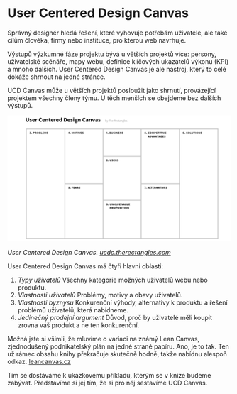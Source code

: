 # User Centered Design Canvas

Správný designér hledá řešení, které vyhovuje potřebám uživatele, ale také cílům člověka, firmy nebo instituce, pro kterou web navrhuje. 

Výstupů výzkumné fáze projektu bývá u větších projektů více: persony, uživatelské scénáře, mapy webu, definice klíčových ukazatelů výkonu (KPI) a mnoho dalších. User Centered Design Canvas je ale nástroj, který to celé dokáže shrnout na jedné stránce.

UCD Canvas může u větších projektů posloužit jako shrnutí, provázející projektem všechny členy týmu. U těch menších se obejdeme bez dalších výstupů.

![User Centered Design Canvas](dist/images/original/design-canvas.png)

*User Centered Design Canvas. [ucdc.therectangles.com](https://ucdc.therectangles.com/)*

User Centered Design Canvas má čtyři hlavní oblasti:

1. *Typy uživatelů*
Všechny kategorie možných uživatelů webu nebo produktu.
2. *Vlastnosti uživatelů*
Problémy, motivy a obavy uživatelů.
3. *Vlastnosti byznysu*
Konkurenční výhody, alternativy k produktu a řešení problémů uživatelů, která nabídneme.
4. *Jedinečný prodejní argument*
Důvod, proč by uživatelé měli koupit zrovna váš produkt a ne ten konkurenční.

Možná jste si všimli, že mluvíme o variaci na známý Lean Canvas, zjednodušený podnikatelský plán na jedné straně papíru. Ano, je to tak. Ten už rámec obsahu knihy překračuje skutečně hodně, takže nabídnu alespoň odkaz. [leancanvas.cz](http://www.leancanvas.cz/)

Tím se dostáváme k ukázkovému příkladu, kterým se v knize budeme zabývat. Představíme si jej tím, že si pro něj sestavíme UCD Canvas.
